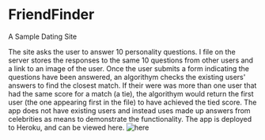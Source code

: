 # FriendFinder
A Sample Dating Site

The site asks the user to answer 10 personality questions. I file on the server stores the responses to the same 10 questions from other users and a link to an image of the user. 
Once the user submits a form indicating the questions have been answered, an algorithym checks the existing users' answers to find the closest match.
If their were was more than one user that had the same score for a match (a tie), the algorithym would return the first user (the one appearing first in the file) to have achieved the tied score.
The app does not have existing users and instead uses made up answers from celebrities as means to demonstrate the functionality.
The app is deployed to Heroku, and can be viewed here.
![here](https://gvx-friendfinder.herokuapp.com)

